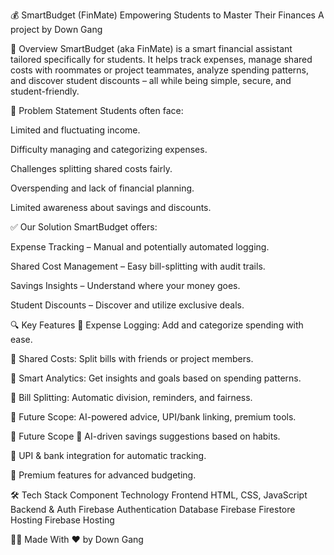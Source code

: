 💰 SmartBudget (FinMate)
Empowering Students to Master Their Finances
A project by Down Gang

🚀 Overview
SmartBudget (aka FinMate) is a smart financial assistant tailored specifically for students. It helps track expenses, manage shared costs with roommates or project teammates, analyze spending patterns, and discover student discounts – all while being simple, secure, and student-friendly.

🎯 Problem Statement
Students often face:

Limited and fluctuating income.

Difficulty managing and categorizing expenses.

Challenges splitting shared costs fairly.

Overspending and lack of financial planning.

Limited awareness about savings and discounts.

✅ Our Solution
SmartBudget offers:

Expense Tracking – Manual and potentially automated logging.

Shared Cost Management – Easy bill-splitting with audit trails.

Savings Insights – Understand where your money goes.

Student Discounts – Discover and utilize exclusive deals.

🔍 Key Features
🔹 Expense Logging: Add and categorize spending with ease.

🔹 Shared Costs: Split bills with friends or project members.

🔹 Smart Analytics: Get insights and goals based on spending patterns.

🔹 Bill Splitting: Automatic division, reminders, and fairness.

🔹 Future Scope: AI-powered advice, UPI/bank linking, premium tools.

🧠 Future Scope
🧠 AI-driven savings suggestions based on habits.

🔗 UPI & bank integration for automatic tracking.

💎 Premium features for advanced budgeting.

🛠️ Tech Stack
Component	Technology
Frontend	HTML, CSS, JavaScript
Backend & Auth	Firebase Authentication
Database	Firebase Firestore
Hosting	Firebase Hosting

🧑‍💻 Made With ❤️ by Down Gang

